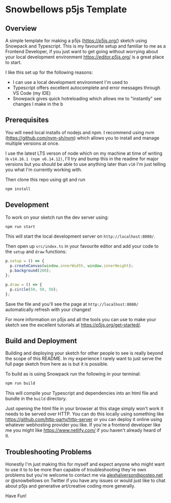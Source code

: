 # Snowbellows p5js Template

## Overview

A simple template for making a p5js (<https://p5js.org/>) sketch using Snowpack and Typescript. This is my favourite setup and familiar to me as a Frontend Developer, if you just want to get going without worrying about your local development environment <https://editor.p5js.org/> is a great place to start.

I like this set up for the following reasons:

- I can use a local development environment I'm used to
- Typescript offers excellent autocomplete and error messages through VS Code (my IDE)
- Snowpack gives quick hotreloading which allows me to "instantly" see changes I make in the b

## Prerequisites

You will need local installs of nodejs and npm. I recommend using nvm (<https://github.com/nvm-sh/nvm>) which allows you to install and manage multiple versions at once.

I use the latest LTS verson of node which on my machine at time of writing is `v14.16.1 (npm v6.14.12)`, I'll try and bump this in the readme for major versions but you should be able to use anything later than `v10` I'm just telling you what I'm currently working with.

Then clone this repo using git and run

```sh
npm install
```

## Development

To work on your sketch run the dev server using:

```sh
npm run start
```

This will start the local development server on `http://localhost:8080/`.

Then open up `src/index.ts` in your favourite editor and add your code to the `setup` and `draw` functions:

```js
p.setup = () => {
  p.createCanvas(window.innerWidth, window.innerHeight);
  p.background(200);
};

p.draw = () => {
  p.circle(50, 50, 50);
};
```

Save the file and you'll see the page at `http://localhost:8080/` automatically refresh with your changes!

For more information on p5js and all the tools you can use to make your sketch see the excellent tutorials at <https://p5js.org/get-started/>.

## Build and Deployment

Building and deploying your sketch for other people to see is really beyond the scope of this README. In my experience I rarely want to just serve the full page sketch from here as is but it is possible.

To build as is using Snowpack run the following in your terminal:

```sh
npm run build
```

This will compile your Typescript and dependencies into an html file and bundle in the `build` directory.

Just opening the html file in your browser at this stage simply won't work it needs to be served over HTTP. You can do this locally using something like <https://github.com/http-party/http-server> or you can deploy it online using whatever webhosting provider you like. If you're a frontend developer like me you might like <https://www.netlify.com/> if you haven't already heard of it.

## Troubleshooting Problems

Honestly I'm just making this for myself and expect anyone who might want to use it to to be more than capable of troubleshooting they're own problems but you're welcome to contact me via alexhalverson@posteo.net or @snowbellows on Twitter if you have any issues or would just like to chat about p5js and generative art/creative coding more generally.

Have Fun!

